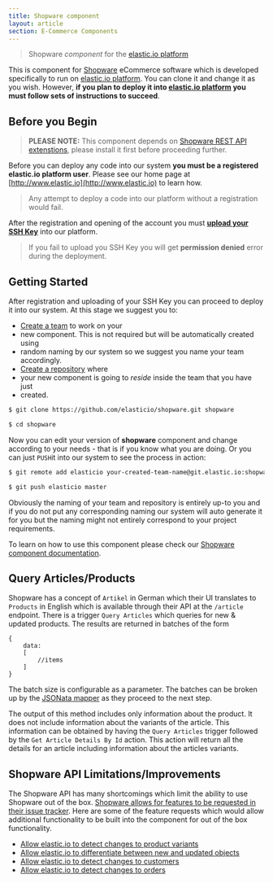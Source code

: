 ```yaml
---
title: Shopware component
layout: article
section: E-Commerce Components
---
```



> Shopware _component_ for the [elastic.io platform](http://www.elastic.io
"elastic.io platform")

This is component for [Shopware](https://shopware.com/) eCommerce software which
is developed specifically to run on [elastic.io platform](http://www.elastic.io
"elastic.io platform"). You can clone it and change it as you wish. However,
**if you plan to deploy it into [elastic.io platform](http://www.elastic.io
"elastic.io platform") you must follow sets of instructions to succeed**.

## Before you Begin

> **PLEASE NOTE:** This component depends on [Shopware REST API
extenstions](https://github.com/elasticio/elasticio-shopware-api-extension),
please install it first before proceeding further.

Before you can deploy any code into our system **you must be a registered
elastic.io platform user**. Please see our home page at
[http://www.elastic.io](http://www.elastic.io) to learn how.

> Any attempt to deploy a code into our platform without a registration would
fail.

After the registration and opening of the account you must **[upload your SSH
Key](http://docs.elastic.io/docs/ssh-key)** into our platform.

> If you fail to upload you SSH Key you will get **permission denied** error
during the deployment.

## Getting Started

After registration and uploading of your SSH Key you can proceed to deploy it
into our system. At this stage we suggest you to:
* [Create a team](http://docs.elastic.io/page/team-management) to work on your
* new component. This is not required but will be automatically created using
* random naming by our system so we suggest you name your team accordingly.
* [Create a repository](http://docs.elastic.io/page/repository-management) where
* your new component is going to *reside* inside the team that you have just
* created.

```bash
$ git clone https://github.com/elasticio/shopware.git shopware

$ cd shopware
```
Now you can edit your version of **shopware** component and change according to
your needs - that is if you know what you are doing. Or you can just ``PUSH``it
into our system to see the process in action:

```bash
$ git remote add elasticio your-created-team-name@git.elastic.io:shopware.git

$ git push elasticio master
```
Obviously the naming of your team and repository is entirely up-to you and if
you do not put any corresponding naming our system will auto generate it for you
but the naming might not entirely correspond to your project requirements.

To learn on how to use this component please check our [Shopware component
documentation](http://docs.elastic.io/docs/shopware).

## Query Articles/Products
Shopware has a concept of ``Artikel`` in German which their UI translates to
``Products`` in English which is available through their API at the ``/article``
endpoint.  There is a trigger ``Query Articles`` which queries for new & updated
products.  The results are returned in batches of the form

    {
        data:
        [
            //items
        ]
    }

The batch size is configurable as a parameter.  The batches can be broken up by
the [JSONata
mapper](https://support.elastic.io/support/solutions/articles/14000069448-jsonata-powered-mapper)
as they proceed to the next step.

The output of this method includes only information about the product.  It does
not include information about the variants of the article.  This information can
be obtained by having the ``Query Articles`` trigger followed by the ``Get
Article Details By Id`` action.  This action will return all the details for an
article including information about the articles variants.


## Shopware API Limitations/Improvements
The Shopware API has many shortcomings which limit the ability to use Shopware
out of the box.  [Shopware allows for features to be requested in their issue
tracker](http://en.community.shopware.com/_detail_1282.html#Ticket_overview).
Here are some of the feature requests which would allow additional functionality
to be built into the component for out of the box functionality.

* [Allow elastic.io to detect changes to product
 variants](https://issues.shopware.com/issues/SW-19617)
* [Allow elastic.io to differentiate between new and updated
 objects](https://issues.shopware.com/issues/SW-19619)
* [Allow elastic.io to detect changes to
 customers](https://issues.shopware.com/issues/SW-19618)
* [Allow elastic.io to detect changes to
 orders](https://issues.shopware.com/issues/SW-17467)
